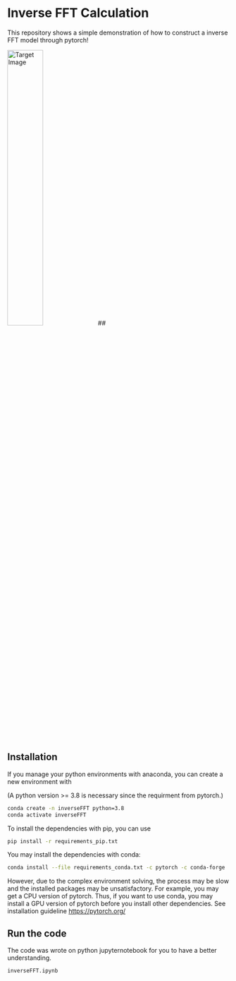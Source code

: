 # Inverse FFT Calculation
This repository shows a simple demonstration of how to construct a inverse FFT model through pytorch!

<img src="figs/M1_target7.png"     alt="Target Image"     width="40%">
##


## Installation

If you manage your python environments with anaconda, you can create a new environment with

(A python version >= 3.8 is necessary since the requirment from pytorch.)
```bash
conda create -n inverseFFT python=3.8
conda activate inverseFFT
```

To install the dependencies with pip, you can use
```bash
pip install -r requirements_pip.txt
```

You may install the dependencies with conda:
```bash
conda install --file requirements_conda.txt -c pytorch -c conda-forge
```
However, due to the complex environment solving, the process may be slow and the installed packages may be unsatisfactory. 
For example, you may get a CPU version of pytorch. 
Thus, if you want to use conda, you may install a GPU version of pytorch before you install other dependencies.
See installation guideline https://pytorch.org/

## Run the code

The code was wrote on python jupyternotebook for you to have a better understanding.
```bash
inverseFFT.ipynb
```
